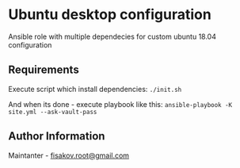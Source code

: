 Ubuntu desktop configuration
=========

Ansible role with multiple dependecies for custom ubuntu 18.04 configuration

Requirements
------------


Execute script which install dependencies: `./init.sh`

And when its done - execute playbook like this: `ansible-playbook -K site.yml --ask-vault-pass`


Author Information
------------
Maintanter - fisakov.root@gmail.com
